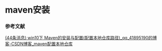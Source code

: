 # maven安装

### 参考文献

[(44条消息) win10下 Maven的安装与配置(配置本地仓库路径)_qq_41895190的博客-CSDN博客_maven配置本地仓库](https://blog.csdn.net/qq_41895190/article/details/89741123)